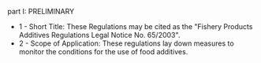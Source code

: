 part I: PRELIMINARY

<ul>
			<li>1 - Short Title: These Regulations may be cited as the &quot;Fishery Products Additives Regulations Legal Notice No. 65&#x2F;2003&quot;.<ul>
			</ul></li>			<li>2 - Scope of Application: These regulations lay down measures to monitor the conditions for the use of food additives.<ul>
			</ul></li></ul>